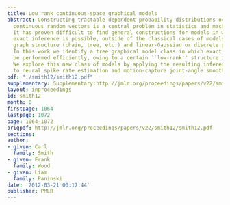 ```yaml
---
title: Low rank continuous-space graphical models
abstract: Constructing tractable dependent probability distributions over structured
  continuous random vectors is a central problem in statistics and machine learning.
  It has proven difficult to find general constructions for models in which efficient
  exact inference is possible, outside of the classical cases of models with restricted
  graph structure (chain, tree, etc.) and linear-Gaussian or discrete potentials.
  In this work we identify a tree graphical model class in which exact inference can
  be performed efficiently, owing to a certain ``low-rank'' structure in the potentials.
  We explore this new class of models by applying the resulting inference methods
  to neural spike rate estimation and motion-capture joint-angle smoothing tasks.
pdf: "./smith12/smith12.pdf"
supplementary: Supplementary:http://jmlr.org/proceedings/papers/v22/smith12/smith12Supple.pdf
layout: inproceedings
id: smith12
month: 0
firstpage: 1064
lastpage: 1072
page: 1064-1072
origpdf: http://jmlr.org/proceedings/papers/v22/smith12/smith12.pdf
sections: 
author:
- given: Carl
  family: Smith
- given: Frank
  family: Wood
- given: Liam
  family: Paninski
date: '2012-03-21 00:17:44'
publisher: PMLR
---
```

